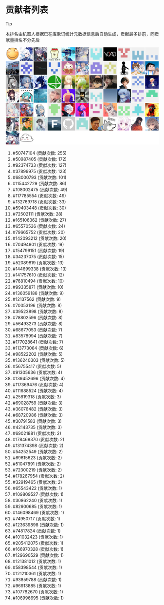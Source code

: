 # 贡献者列表

> [!TIP]
> 本排名由机器人根据已在库歌词统计元数据信息后自动生成，贡献最多排前，同贡献量排名不分先后

![贡献者头像画廊](./CONTRIBUTORS.svg)

1. #50747104 (贡献次数: 255)
2. #50987405 (贡献次数: 172)
3. #92374733 (贡献次数: 127)
4. #37899975 (贡献次数: 123)
5. #68000793 (贡献次数: 101)
6. #115442729 (贡献次数: 86)
7. #108002475 (贡献次数: 49)
8. #117785554 (贡献次数: 49)
9. #132769718 (贡献次数: 33)
10. #59403448 (贡献次数: 30)
11. #72502111 (贡献次数: 28)
12. #165106362 (贡献次数: 27)
13. #65570536 (贡献次数: 24)
14. #79665752 (贡献次数: 20)
15. #142093212 (贡献次数: 20)
16. #70494801 (贡献次数: 19)
17. #154799151 (贡献次数: 19)
18. #34237075 (贡献次数: 15)
19. #52089819 (贡献次数: 13)
20. #144699338 (贡献次数: 13)
21. #141757610 (贡献次数: 12)
22. #76810494 (贡献次数: 10)
23. #99335871 (贡献次数: 10)
24. #136059186 (贡献次数: 9)
25. #12137562 (贡献次数: 9)
26. #70053196 (贡献次数: 8)
27. #39523898 (贡献次数: 8)
28. #78802596 (贡献次数: 8)
29. #56493273 (贡献次数: 8)
30. #68677053 (贡献次数: 7)
31. #83578994 (贡献次数: 7)
32. #177028641 (贡献次数: 7)
33. #113773064 (贡献次数: 6)
34. #98522202 (贡献次数: 5)
35. #136240303 (贡献次数: 5)
36. #56755417 (贡献次数: 5)
37. #91305636 (贡献次数: 4)
38. #139452696 (贡献次数: 4)
39. #117369476 (贡献次数: 4)
40. #111688524 (贡献次数: 4)
41. #25819318 (贡献次数: 3)
42. #69028759 (贡献次数: 3)
43. #36076482 (贡献次数: 3)
44. #68720986 (贡献次数: 3)
45. #30791583 (贡献次数: 3)
46. #42143735 (贡献次数: 3)
47. #69021881 (贡献次数: 2)
48. #178468370 (贡献次数: 2)
49. #131374398 (贡献次数: 2)
50. #54252549 (贡献次数: 2)
51. #69615623 (贡献次数: 2)
52. #51047891 (贡献次数: 2)
53. #72300219 (贡献次数: 2)
54. #178267954 (贡献次数: 2)
55. #32919465 (贡献次数: 2)
56. #65543422 (贡献次数: 1)
57. #109809527 (贡献次数: 1)
58. #30862240 (贡献次数: 1)
59. #82600685 (贡献次数: 1)
60. #146098469 (贡献次数: 1)
61. #74950717 (贡献次数: 1)
62. #123639898 (贡献次数: 1)
63. #74817824 (贡献次数: 1)
64. #101032423 (贡献次数: 1)
65. #205412075 (贡献次数: 1)
66. #166970328 (贡献次数: 1)
67. #129690529 (贡献次数: 1)
68. #121381012 (贡献次数: 1)
69. #58398544 (贡献次数: 1)
70. #121210361 (贡献次数: 1)
71. #93859788 (贡献次数: 1)
72. #96913885 (贡献次数: 1)
73. #107782670 (贡献次数: 1)
74. #106996695 (贡献次数: 1)
